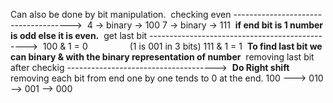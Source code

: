 Can also be done by bit manipulation.
​
checking even  ------------------------------------->
​
4 -> binary -> 100
7 -> binary -> 111
​
**if end bit is 1 number is odd else it is even.**
​
get last bit ----------------------------------------------->
​
100 & 1 = 0                 (1 is 001 in 3 bits)
111 & 1 = 1
​
**To find last bit we can binary & with the binary representation of number**
​
removing last bit after checkig ------------------------------------->
​
**Do Right shift**
​
removing each bit from end one by one tends to 0 at the end.
100 ---> 010 --> 001 --> 000
​
​
​
​